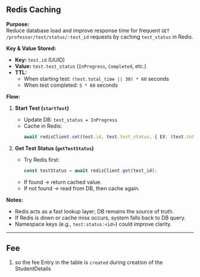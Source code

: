 ## Redis Caching

**Purpose:**  
Reduce database load and improve response time for frequent `GET /professor/test/status/:test_id` requests by caching `test_status` in Redis.

**Key & Value Stored:**
- **Key:** `test.id` (UUID)
- **Value:** `test.test_status` (`InProgress`, `Completed`, etc.)
- **TTL:**  
  - When starting test: `(test.total_time || 30) * 60` seconds  
  - When test completed: `5 * 60` seconds

**Flow:**
1. **Start Test (`startTest`)**
   - Update DB: `test_status = InProgress`
   - Cache in Redis:  
     ```ts
     await redisClient.set(test.id, test.test_status, { EX: (test.total_time || 30) * 60 });
     ```

2. **Get Test Status (`getTestStatus`)**
   - Try Redis first:  
     ```ts
     const testStatus = await redisClient.get(test_id);
     ```
   - If found → return cached value.  
   - If not found → read from DB, then cache again.

**Notes:**  
- Redis acts as a fast lookup layer; DB remains the source of truth.  
- If Redis is down or cache miss occurs, system falls back to DB query.  
- Namespace keys (e.g., `test:status:<id>`) could improve clarity.

---

## Fee

1. so the fee Entry in the table is `created` during creation of the StudentDetails